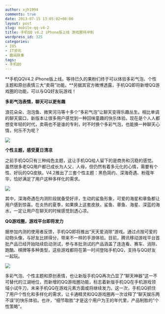 ```yaml
---
author: xjh1994
comments: true
date: 2013-07-15 13:05:02+00:00
layout: post
slug: mobile-qq-v4-2
title: 手机QQ v4.2 iPhone版上线 游戏圈待冲刺
wordpress_id: 325
categories:
- IOS
- IT资讯
- 趣闻轶事
tags:
- 手机QQ
---
```


**手机QQV4.2 iPhone版上线。等待已久的果粉们终于可以体验多彩气泡、个性主题和原创表情三大“卖萌”功能。**另据其官方微博透露，手机QQ即将新增QQ游戏圈的功能，可以与QQ好友玩游戏！




**多彩气泡表情，聊天可以更有趣**

浪花朵朵、泡泡鱼、微笑河马等十多个“多彩气泡”让聊天变得乐趣丛生。相比单调的聊天窗口，新版本让很多用户感觉到一种回味童趣的快乐体验。现在是个人人都想变年轻的时代，卖萌也不是谁的专利，时不时换个多彩气泡，也能换一种聊天心情，何乐不为呢？

![](http://static.cnbetacdn.com/newsimg/2013/0715/01373861790.jpg)

**个性主题，感受夏日清凉**

之前手机QQ只有三种纯色主题，这让手机QQ给人留下的是商务和沉稳的感觉。虽然很多老QQ用户都已成长为人父，人母，但仍然有着多元化的心情，需要有个性、好玩的QQ皮肤。V4.2推出了三套个性主题：黑色简约、深海奇遇、粉蔻年华，恰好满足了用户这种多样化的需求。

![](http://static.cnbetacdn.com/newsimg/2013/0715/11373861790.jpg)

其中，深海奇遇在内测阶段就备受好评，生动的鲨鱼形象，可爱的海星和章鱼都让用户感到惊喜。在炎热的夏季，如果换上这套皮肤，鲨鱼、章鱼、海星、深蓝的海水，一定让用户在聊天的时候感觉到透心凉。

**QQ游戏圈，游戏平台即将发力**

据参加内测的使用者反馈，手机QQ即将推出“天天爱消除”游戏。通过点按可爱的动物头像，与好友比拼得分，带来不一样的手游体验。目前，腾讯移动游戏平台首批产品已经开始陆续启动测试，参与本批测试的产品涵盖了连连看、赛车、消除、跑酷、棋牌等多种类型，这些游戏都将在第一时间登陆手机QQ，支持与QQ好友一起玩。

![](http://static.cnbetacdn.com/newsimg/2013/0715/21373861790.jpg)

多彩气泡、个性主题和原创表情，也让新版手机QQ再次凸显了“聊天神器“这一不可替代的江湖地位，而新增的QQ游戏圈功能，标志着新版手机QQ在手机游戏领域小试牛刀，未来手机QQ在游戏元素方面或将继续发力。这一次，手机QQ抓住了用户个性化和多样化的需求，让卡通精灵和QQ游戏圈再一次诠释了“聊天娱乐两不误”的快乐体验。也许，“细节取胜”才是这个用户为王的年代里，产品制胜的“个性策略”。


